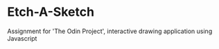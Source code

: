 # Etch-A-Sketch
Assignment for 'The Odin Project', interactive drawing application using Javascript
